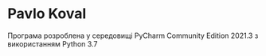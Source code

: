 # Pavlo Koval
Програма розроблена у середовищі PyCharm Community Edition 2021.3 з використанням Python 3.7

